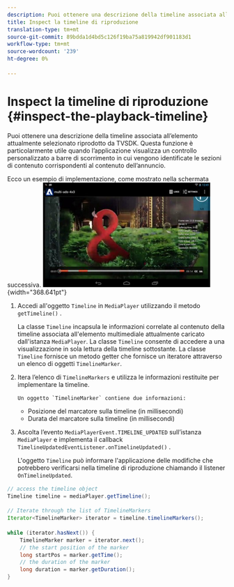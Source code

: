 ```yaml
---
description: Puoi ottenere una descrizione della timeline associata all’elemento attualmente selezionato riprodotto da TVSDK. Questa funzione è particolarmente utile quando l’applicazione visualizza un controllo personalizzato a barre di scorrimento in cui vengono identificate le sezioni di contenuto corrispondenti al contenuto dell’annuncio.
title: Inspect la timeline di riproduzione
translation-type: tm+mt
source-git-commit: 89bdda1d4bd5c126f19ba75a819942df901183d1
workflow-type: tm+mt
source-wordcount: '239'
ht-degree: 0%

---
```



# Inspect la timeline di riproduzione {#inspect-the-playback-timeline}

Puoi ottenere una descrizione della timeline associata all’elemento attualmente selezionato riprodotto da TVSDK. Questa funzione è particolarmente utile quando l’applicazione visualizza un controllo personalizzato a barre di scorrimento in cui vengono identificate le sezioni di contenuto corrispondenti al contenuto dell’annuncio.

Ecco un esempio di implementazione, come mostrato nella schermata successiva.  ![](assets/inspect-playback.jpg){width=&quot;368.641pt&quot;}

1. Accedi all&#39;oggetto `Timeline` in `MediaPlayer` utilizzando il metodo `getTimeline()` .

   La classe `Timeline` incapsula le informazioni correlate al contenuto della timeline associata all&#39;elemento multimediale attualmente caricato dall&#39;istanza `MediaPlayer`. La classe `Timeline` consente di accedere a una visualizzazione in sola lettura della timeline sottostante. La classe `Timeline` fornisce un metodo getter che fornisce un iteratore attraverso un elenco di oggetti `TimelineMarker`.

1. Itera l’elenco di `TimelineMarkers` e utilizza le informazioni restituite per implementare la timeline.

       Un oggetto `TimelineMarker` contiene due informazioni:
   
   * Posizione del marcatore sulla timeline (in millisecondi)
   * Durata del marcatore sulla timeline (in millisecondi)

1. Ascolta l’evento `MediaPlayerEvent.TIMELINE_UPDATED` sull’istanza `MediaPlayer` e implementa il callback `TimelineUpdatedEventListener.onTimelineUpdated()` .

   L&#39;oggetto `Timeline` può informare l&#39;applicazione delle modifiche che potrebbero verificarsi nella timeline di riproduzione chiamando il listener `OnTimelineUpdated`.

```java
// access the timeline object 
Timeline timeline = mediaPlayer.getTimeline(); 
 
// Iterate through the list of TimelineMarkers 
Iterator<TimelineMarker> iterator = timeline.timelineMarkers(); 
 
while (iterator.hasNext()) { 
    TimelineMarker marker = iterator.next(); 
    // the start position of the marker 
    long startPos = marker.getTime(); 
    // the duration of the marker 
    long duration = marker.getDuration(); 
}
```
